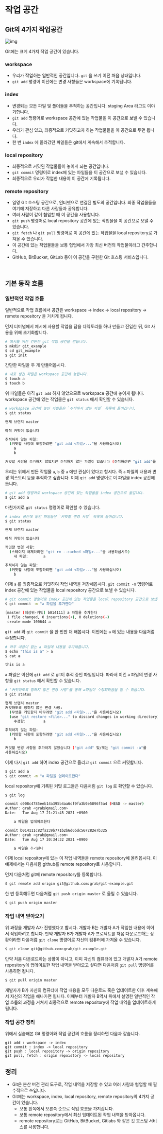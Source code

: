# 작업 공간
## Git의 4가지 작업공간
![img](https://grabyroom.notion.site/image/https%3A%2F%2Fs3-us-west-2.amazonaws.com%2Fsecure.notion-static.com%2Fd758f53f-4f55-4b05-91ad-d97d929a9c00%2FUntitled.png?table=block&id=15bf3b93-7af8-4a58-ba26-e993b3098be9&spaceId=c6d14725-dc16-47d9-8702-41888141488c&width=3580&userId=&cache=v2)

Git에는 크게 4가지 작업 공간이 있습니다.

### workspace
- 우리가 작업하는 일반적인 공간입니다. `git` 을 쓰기 이전 처음 상태입니다.
- `git add` 명령어 이전에는 변경 사항들은 workspace에 기록됩니다.

### index
- 변경되는 모든 파일 및 폴더들을 추적하는 공간입니다. staging Area 라고도 이야기합니다.
- `git add` 명령어로 workspace 공간에 있는 작업물을 이 공간으로 보낼 수 있습니다.
- 우리가 관심 있고, 최종적으로 커밋하고자 하는 작업물들을 이 공간으로 두면 됩니다.
- 한 번 `index` 에 올라갔던 파일들은 git에서 계속해서 추적합니다.

### local repository
- 최종적으로 커밋된 작업물들이 놓이게 되는 공간입니다.
- `git commit` 명령어로 index에 있는 파일들을 이 공간으로 보낼 수 있습니다.
- 최종적으로 우리가 작업한 내용이 이 공간에 기록됩니다.

### remote repository
- 일명 Git 호스팅 공간으로, 인터넷으로 연결된 별도의 공간입니다. 최종 작업물들을 여기에 저장하고 다른 사람들과 공유합니다.
- 여러 사람이 같이 협업할 때 이 공간을 사용합니다.
- `git push` 명령어로 local repository 공간에 있는 작업물을 이 공간으로 보낼 수 있습니다.
- `git fetch` 나 `git pull` 명령어로 이 공간에 있는 작업물을 local repository로 가져올 수 있습니다.
- 이 공간에 있는 작업물들을 보통 협업에서 가장 최신 버전의 작업물이라고 간주합니다.
- GitHub, BitBucket, GitLab 등이 이 공간을 구현한 Git 호스팅 서비스입니다.

<br>

## 기본 동작 흐름

### 일반적인 작업 흐름

일반적으로 작업 흐름에서 공간은 workspace -> index -> local repository -> remote repository 을 거치게 됩니다.

먼저 터미널에서 예시에 사용할 작업을 담을 디렉토리를 하나 만들고 진입한 뒤, Git 사용을 위해 초기화합니다.

```bash
# 예시를 위한 간단한 git 작업 공간을 만듭니다.
$ mkdir git_example
$ cd git_example
$ git init
```

간단한 파일을 두 개 만들어봅시다. 

```bash
# 새로 생긴 파일은 workspace 공간에 놓입니다.
$ touch a
$ touch b
```

위 파일들은 아직 `git add` 하지 않았으므로 workspace 공간에 놓이게 됩니다. workspace 공간에 있는 작업물은 `git status` 에서 확인할 수 있습니다.

```bash
# workspace 공간에 놓인 파일들은 `추적하지 않는 파일` 목록에 들어갑니다.
$ git status

현재 브랜치 master

아직 커밋이 없습니다

추적하지 않는 파일:
  (커밋할 사항에 포함하려면 "git add <파일>..."을 사용하십시오)
	a
	b

커밋할 사항을 추가하지 않았지만 추적하지 않는 파일이 있습니다 (추적하려면 "git add"를 사용하십시오)
```

우리는 위에서 만든 작업물 `a`, `b` 중 `a` 에만 관심이 있다고 합시다. 즉 `a` 파일의 내용과 변경 히스토리 등을 추적하고 싶습니다. 이제 `git add` 명령어로 이 파일을 index 공간에 둡니다.

```bash
# git add 명령어로 workspace 공간에 있는 작업물을 index 공간으로 옮깁니다.
$ git add a
```

마찬가지로 `git status` 명령어로 확인할 수 있습니다.

```bash
# index 공간에 놓인 파일들은 `커밋할 변경 사항` 목록에 들어갑니다.
$ git status

현재 브랜치 master

아직 커밋이 없습니다

커밋할 변경 사항:
  (스테이지 해제하려면 "git rm --cached <파일>..."을 사용하십시오)
	새 파일:       a

추적하지 않는 파일:
  (커밋할 사항에 포함하려면 "git add <파일>..."을 사용하십시오)
	b
```

이제 `a` 를 최종적으로 커밋하여 작업 내역을 저장해봅시다. `git commit -m` 명령어로 index 공간에 있는 작업물을 local repository 공간으로 보낼 수 있습니다.

```bash
# git commit 명령어로 index 공간에 있는 작업물을 local repository 공간으로 보냅니다.
$ git commit -m "a 파일을 추가한다"

[master (최상위-커밋) b014111] a 파일을 추가한다
 1 file changed, 0 insertions(+), 0 deletions(-)
 create mode 100644 a
```

`git add` 와 `git commit` 을 한 번만 더 해봅시다.
이번에는 `a` 에 있는 내용을 다음처럼 수정합니다.

```bash
# 아무 내용이 없는 a 파일에 내용을 추가해줍니다.
$ echo "this is a" > a
$ cat a

this is a
```

`a` 파일은 이전에 `git add` 로 git이 추적 중인 파일입니다. 따라서 이런 `a` 파일의 변경 사항을 `git status` 에서 확인할 수 있습니다.

```bash
# "커밋하도록 정하지 않은 변경 사항"를 통해 a파일이 수정되었음을 알 수 있습니다.
$ git status

현재 브랜치 master
커밋하도록 정하지 않은 변경 사항:
  (무엇을 커밋할지 바꾸려면 "git add <파일>..."을 사용하십시오)
  (use "git restore <file>..." to discard changes in working directory)
	수정함:        a

추적하지 않는 파일:
  (커밋할 사항에 포함하려면 "git add <파일>..."을 사용하십시오)
	b

커밋할 변경 사항을 추가하지 않았습니다 ("git add" 및/또는 "git commit -a"를
사용하십시오)
```

이제 다시 `git add` 하여 index 공간으로 올리고 `git commit` 으로 커밋합니다.

```bash
$ git add a
$ git commit -m "a 파일을 업데이트한다"
```

local repository에 기록된 커밋 로그들은 다음처럼 `git log` 로 확인할 수 있습니다.

```bash
$ git log

commit c008c4785eeb14a395b4aa6cf9fa3b9e5896f5a4 (HEAD -> master)
Author: grab <grab@gmail.com>
Date:   Tue Aug 17 21:21:45 2021 +0900

    a 파일을 업데이트한다

commit b014111c82fa239b771b2b6d6bdc567282e7b325
Author: grab <grab@gmail.com>
Date:   Tue Aug 17 20:34:32 2021 +0900

    a 파일을 추가한다
```

이제 local repository에 있는 이 작업 내역들을 remote repository에 올려봅시다.
이 예제에서는 다음처럼 github를 remote repository로 사용합니다. 

먼저 다음처럼 git에 remote repository를 등록합니다.

```bash
$ git remote add origin git@github.com:grab/git-example.git
```

한 번 등록해두면 다음처럼 `git push origin master` 로 올릴 수 있습니다.

```bash
$ git push origin master
```



### 작업 내역 받아오기
위 과정을 개발자 A가 진행했다고 합시다. 개발자 B는 개발자 A가 작업한 내용에 이어서 작업하려고 합니다.
만약 개발자 B가 개발자 A가 프로젝트를 처음 다운로드하는 상황이라면 다음처럼 `git clone` 명령어로 자신의 컴퓨터에 가져올 수 있습니다.

```bash
$ git clone git@github.com:grab/git-example.git
```

만약 처음 다운로드하는 상황이 아니고, 이미 자신의 컴퓨터에 있고 개발자 A가 remote repository에 업데이트한 작업 내역을 받아오고 싶다면 다음처럼 `git pull` 명령어를 사용하면 됩니다.

```bash
$ git pull origin master
```

개발자가 B가 자신의 컴퓨터에 작업 내용을 모두 다운로드 혹은 업데이트한 이후 계속해서 자신의 작업을 해나가면 됩니다. 이때부터 개발자 B역시 위에서 설명한 일반적인 작업 흐름의 과정을 거쳐서 최종적으로 remote repository에 작업 내역을 업데이트하게 됩니다.

### 작업 공간 정리
위에서 실습해본 Git 명령어와 작업 공간의 흐름을 정리하면 다음과 같습니다.
  ```
  git add : workspace -> index
  git commit : index -> local repository
  git push : local repository -> origin repository
  git pull, fetch : origin repoistory -> local repository
  ```


## 정리
- Git은 분산 버전 관리 도구로, 작업 내역을 저장할 수 있고 여러 사람과 협업할 때 필수적으로 쓰입니다.
- Git에는 workspace, index, local repository, remote repository의 4가지 공간이 있습니다.
    - 보통 왼쪽에서 오른쪽 순으로 작업 흐름을 가져갑니다.
    - 보통 remote repository에서 최신 업데이트된 작업 내역을 받아옵니다.
    - remote repository로는 GitHub, BitBucket, Gitlabs 와 같은 깃 호스팅 서비스를 사용합니다.